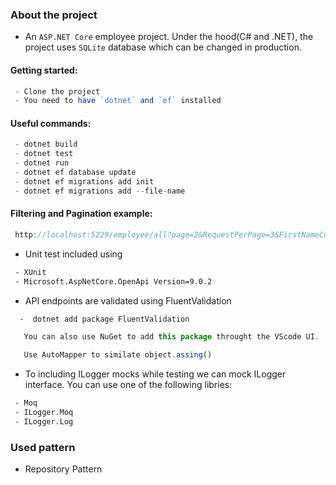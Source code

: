 
  ### About the project

- An `ASP.NET Core` employee project. Under the hood(C# and .NET), the  project uses `SQLite` database which can be changed in production.

#### Getting started:
```ts
 - Clone the project
 - You need to have `dotnet` and `ef` installed
 ```

#### Useful commands:
```ts
 - dotnet build
 - dotnet test
 - dotnet run
 - dotnet ef database update
 - dotnet ef migrations add init
 - dotnet ef migrations add --file-name
 ```
#### Filtering and Pagination example:
```ts
 http://localhost:5229/employee/all?page=2&RequestPerPage=3&FirstNameContains={firstname}&LastNameContains={lastname}
 ```
- Unit test included using  
```bash
 - XUnit
 - Microsoft.AspNetCore.OpenApi Version=9.0.2
 ```
 - API endpoints are validated using FluentValidation
 ```bash
   -  dotnet add package FluentValidation
 ```
 ```ts
    You can also use NuGet to add this package throught the VScode UI.
 ```
 ```ts
    Use AutoMapper to similate object.assing()
   ```
- To including ILogger mocks while testing we can mock ILogger interface. You can use one of the following libries: 
```bash
 - Moq
 - ILogger.Moq
 - ILogger.Log
 ```

### Used pattern

- Repository Pattern

 